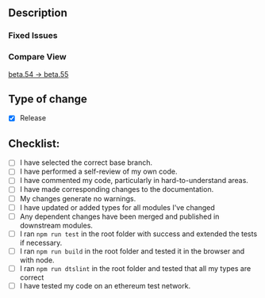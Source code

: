 <!--- Don't forget to assing @nivida and to add the correct labels -->

## Description

<!--- Add a description if there are new features or behaviors to explain -->

### Fixed Issues

<!--- List all the fixed issues -->


### Compare View

[beta.54 -> beta.55](https://github.com/ethereum/web3.js/compare/LAST_RELEASE_COMMIT_HASH..LATEST_COMMIT_HASH)


## Type of change

- [X] Release


## Checklist:

- [ ] I have selected the correct base branch.
- [ ] I have performed a self-review of my own code.
- [ ] I have commented my code, particularly in hard-to-understand areas.
- [ ] I have made corresponding changes to the documentation.
- [ ] My changes generate no warnings.
- [ ] I have updated or added types for all modules I've changed
- [ ] Any dependent changes have been merged and published in downstream modules.
- [ ] I ran ```npm run test``` in the root folder with success and extended the tests if necessary.
- [ ] I ran ```npm run build``` in the root folder and tested it in the browser and with node.
- [ ] I ran ```npm run dtslint``` in the root folder and tested that all my types are correct
- [ ] I have tested my code on an ethereum test network.
